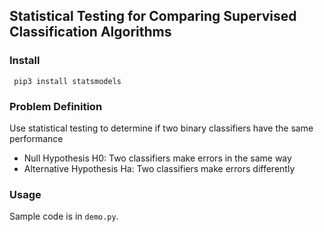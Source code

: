 ## Statistical Testing for Comparing Supervised Classification Algorithms


### Install
` pip3 install statsmodels`

### Problem Definition
Use statistical testing to determine if two binary classifiers have the same performance
 - Null Hypothesis H0: Two classifiers make errors in the same way
 - Alternative Hypothesis Ha: Two classifiers make errors differently

### Usage
Sample code is in `demo.py`. 